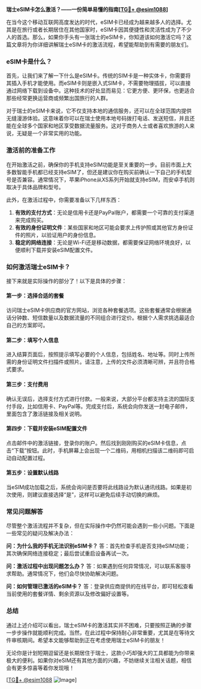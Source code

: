 **瑞士eSIM卡怎么激活？——一份简单易懂的指南[[TG💪+ @esim1088](https://t.me/s/esim1088)]**

在当今这个移动互联网高度发达的时代，eSIM卡已经成为越来越多人的选择。尤其是在旅行或者长期居住在其他国家时，eSIM卡因其便捷性和灵活性成为了不少人的首选。那么，如果你手头有一张瑞士的eSIM卡，你知道该如何激活它吗？这篇文章将为你详细讲解瑞士eSIM卡的激活流程，希望能帮助到有需要的朋友们。

### eSIM卡是什么？

首先，让我们来了解一下什么是eSIM卡。传统的SIM卡是一种实体卡，你需要将其插入手机才能使用。而eSIM卡则是嵌入式SIM卡，不需要物理插拔，可以直接通过网络下载到设备中。这种技术的好处显而易见：它更方便、更环保，也更适合那些经常更换运营商或频繁出国旅行的人群。

对于瑞士的eSIM卡来说，它不仅支持本地的通信服务，还可以在全球范围内提供无缝漫游体验。这意味着你可以在瑞士使用本地号码拨打电话、发送短信，并且还能在全球多个国家和地区享受数据流量服务。这对于商务人士或者喜欢旅游的人来说，无疑是一个非常实用的功能。

### 激活前的准备工作

在开始激活之前，确保你的手机支持eSIM功能是至关重要的一步。目前市面上大多数智能手机都已经支持eSIM了，但还是建议你在购买前确认一下自己的手机型号是否兼容。通常情况下，苹果iPhone从XS系列开始就支持eSIM，而安卓手机则取决于具体品牌和型号。

此外，在激活过程中，你需要准备以下几样东西：

1. **有效的支付方式**：无论是信用卡还是PayPal账户，都需要一个可靠的支付渠道来完成购买。
2. **有效的身份证明文件**：某些国家和地区可能会要求上传护照或其他官方身份证件的照片，以验证用户的身份信息。
3. **稳定的网络连接**：无论是Wi-Fi还是移动数据，都需要保证网络环境良好，以便顺利下载并安装eSIM配置文件。

### 如何激活瑞士eSIM卡？

接下来就是实际操作的部分了！以下是具体的步骤：

#### 第一步：选择合适的套餐
访问瑞士eSIM卡供应商的官方网站，浏览各种套餐选项。这些套餐通常会根据通话分钟数、短信数量以及数据流量的不同组合进行定价。根据个人需求挑选最适合自己的方案即可。

#### 第二步：填写个人信息
进入结算页面后，按照提示填写必要的个人信息，包括姓名、地址等。同时上传所需的身份证明文件扫描件或照片。请注意，上传的文件必须清晰可辨，并且符合格式要求。

#### 第三步：支付费用
确认无误后，选择支付方式进行付款。一般来说，大部分平台都支持主流的国际支付手段，比如信用卡、PayPal等。完成支付后，系统会向你发送一封电子邮件，里面包含了激活链接及相关说明。

#### 第四步：下载并安装eSIM配置文件
点击邮件中的激活链接，登录你的账户。然后找到刚刚购买的eSIM卡信息，点击“下载”按钮。此时，手机屏幕上会出现一个二维码，用相机扫描该二维码即可启动自动配置过程。

#### 第五步：设置默认线路
当eSIM成功加载之后，系统会询问是否要将此线路设为默认通讯线路。如果是初次使用，则建议直接选择“是”，这样可以避免后续手动切换的麻烦。

### 常见问题解答

尽管整个激活流程并不复杂，但在实际操作中仍然可能会遇到一些小问题。下面是一些常见的疑问及解决办法：

**问：为什么我的手机无法识别eSIM卡？**
答：首先检查手机是否支持eSIM功能；其次确保网络连接稳定；最后尝试重启设备再试一次。

**问：激活过程中出现问题怎么办？**
答：如果遇到任何异常情况，可以联系客服寻求帮助。通常情况下，他们会尽快协助解决问题。

**问：如何管理已激活的eSIM卡？**
答：登录供应商提供的在线平台，即可轻松查看当前使用的套餐详情、剩余资源以及修改偏好设置等。

### 总结

通过上述介绍可以看出，瑞士eSIM卡的激活其实并不困难，只要按照正确的步骤一步步操作就能顺利完成。当然，在此过程中保持耐心非常重要，尤其是在等待文件审核期间。希望本文能够帮助到正在考虑使用瑞士eSIM卡的朋友！

无论你是计划短期逗留还是长期居住于瑞士，这款小巧却强大的工具都能为你带来极大的便利。如果你对eSIM还有其他方面的兴趣，不妨继续关注相关话题，相信会有更多惊喜等着你发现哦！

[[TG💪+ @esim1088](https://t.me/s/esim1088) ![Image](https://i.postimg.cc/4NQfJmqS/Snipaste-2025-05-13-00-14-12.png)]